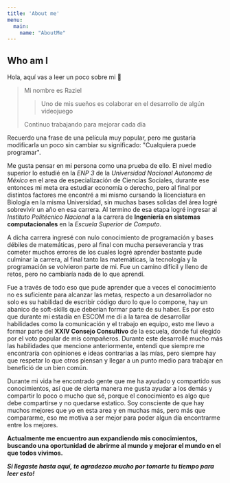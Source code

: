 ```yaml
---
title: 'About me'
menu:
  main:
    name: "AboutMe"
---
```


## Who am I

Hola, aquí vas a leer un poco sobre mi 🤩

> Mi nombre es Raziel
> 
>> Uno de mis sueños es colaborar en el desarrollo de algún videojuego
> 
> Continuo trabajando para mejorar cada día

Recuerdo una frase de una película muy popular, pero me gustaría modificarla un poco
sin cambiar su significado: "Cualquiera puede programar". 

Me gusta pensar en mi persona como una prueba de ello. El nivel medio superior lo estudié
en la *ENP 3* de la *Universidad Nacional Autonoma de México* en el area de especialización 
de Ciencias Sociales, durante ese entonces mi meta era estudiar economía o derecho, 
pero al final por distintos factores me encontré a mi mismo cursando la licenciatura en 
Biología en la misma Universidad, sin muchas bases solidas del área logré sobrevivir un 
año en esa carrera. Al termino de esa etapa logré ingresar al *Instituto Politécnico
Nacional* a la carrera de **Ingeniería en sistemas computacionales** en la *Escuela
Superior de Computo*.

A dicha carrera ingresé con nulo conocimiento de programación y bases débiles de 
matemáticas, pero al final con mucha perseverancia y tras cometer muchos errores
de los cuales logré aprender bastante pude culminar la carrera, al final tanto las
matemáticas, la tecnología y la programación se volvieron parte de mi. Fue un camino
difícil y lleno de retos, pero no cambiaría nada de lo que aprendí. 

Fue a través de todo eso que pude aprender que a veces el conocimiento no es suficiente
para alcanzar las metas, respecto a un desarrollador no solo es su habilidad de escribir
código duro lo que lo compone, hay un abanico de soft-skills que deberían formar parte
de su haber. Es por esto que durante mi estadía en ESCOM me di a la tarea de desarrollar
habilidades como la comunicación y el trabajo en equipo, esto me llevo a formar
parte del **XXIV Consejo Consultivo** de la escuela, donde fui elegido por el voto
popular de mis compañeros. Durante este desarrollé mucho más las habilidades que 
mencione anteriormente, entendí que siempre me encontraría con
opiniones e ideas contrarias a las mías, pero siempre hay que respetar lo que otros
piensan y llegar a un punto medio para trabajar en benefició de un bien común.

Durante mi vida he encontrado gente que me ha ayudado y compartido sus conocimientos,
así que de cierta manera me gusta ayudar a los demás y compartir lo poco o mucho que sé,
porque el conocimiento es algo que debe compartirse y no quedarse estatico. Soy consciente
de que hay muchos mejores que yo en esta area y en muchas más, pero más que compararme, 
eso me motiva a ser mejor para poder algun día encontrarme entre los mejores.

**Actualmente me encuentro aun expandiendo mis conocimientos, buscando 
una oportunidad de abrirme al mundo y mejorar el mundo en el que todos vivimos.**

 ***Si llegaste hasta aquí, te agradezco mucho por tomarte tu tiempo para leer esto!***

